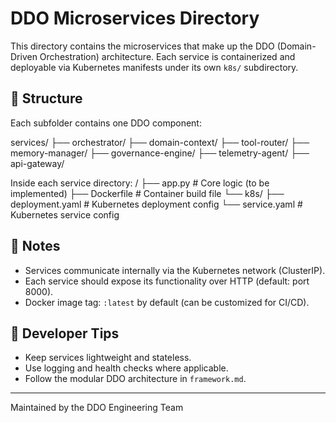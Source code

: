 # DDO Microservices Directory

This directory contains the microservices that make up the DDO (Domain-Driven Orchestration) architecture. Each service is containerized and deployable via Kubernetes manifests under its own `k8s/` subdirectory.

## 📁 Structure

Each subfolder contains one DDO component:

services/
├── orchestrator/
├── domain-context/
├── tool-router/
├── memory-manager/
├── governance-engine/
├── telemetry-agent/
├── api-gateway/


Inside each service directory:
<service-name>/
├── app.py # Core logic (to be implemented)
├── Dockerfile # Container build file
└── k8s/
├── deployment.yaml # Kubernetes deployment config
└── service.yaml # Kubernetes service config


## 🔧 Notes

- Services communicate internally via the Kubernetes network (ClusterIP).
- Each service should expose its functionality over HTTP (default: port 8000).
- Docker image tag: `:latest` by default (can be customized for CI/CD).

## 📌 Developer Tips

- Keep services lightweight and stateless.
- Use logging and health checks where applicable.
- Follow the modular DDO architecture in `framework.md`.

---

Maintained by the DDO Engineering Team
